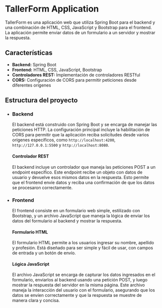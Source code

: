 # TallerForm Application

TallerForm es una aplicación web que utiliza Spring Boot para el backend y una combinación de HTML, CSS, JavaScript y Bootstrap para el frontend. La aplicación permite enviar datos de un formulario a un servidor y mostrar la respuesta.

## Características

- **Backend:** Spring Boot
- **Frontend:** HTML, CSS, JavaScript, Bootstrap
- **Controladores REST:** Implementación de controladores RESTful
- **CORS:** Configuración de CORS para permitir peticiones desde diferentes orígenes

## Estructura del proyecto

- ### Backend

  El backend está construido con Spring Boot y se encarga de manejar las peticiones HTTP. La configuración principal incluye la habilitación de CORS para permitir que la aplicación reciba solicitudes desde varios orígenes específicos, como `http://localhost:4200`, `http://127.0.0.1:5500` y `http://localhost:8080`.

  #### Controlador REST

  El backend incluye un controlador que maneja las peticiones POST a un endpoint específico. Este endpoint recibe un objeto con datos de usuario y devuelve esos mismos datos en la respuesta. Esto permite que el frontend envíe datos y reciba una confirmación de que los datos se procesaron correctamente.

- ### Frontend

  El frontend consiste en un formulario web simple, estilizado con Bootstrap, y un archivo JavaScript que maneja la lógica de enviar los datos del formulario al backend y mostrar la respuesta.

  #### Formulario HTML

  El formulario HTML permite a los usuarios ingresar su nombre, apellido y profesión. Está diseñado para ser simple y fácil de usar, con campos de entrada y un botón de envío.

  #### Lógica JavaScript

  El archivo JavaScript se encarga de capturar los datos ingresados en el formulario, enviarlos al backend usando una petición POST, y luego mostrar la respuesta del servidor en la misma página. Este archivo maneja la interacción del usuario con el formulario, asegurando que los datos se envíen correctamente y que la respuesta se muestre de manera clara y concisa.